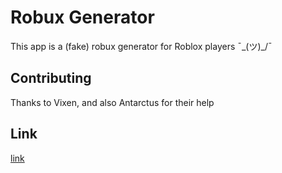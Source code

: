 # Robux Generator

This app is a (fake) robux generator for Roblox players ¯\_(ツ)_/¯

## Contributing
Thanks to Vixen, and also Antarctus for their help

## Link
[link](https://github.io/oeper/Robux-Generator-v1)
